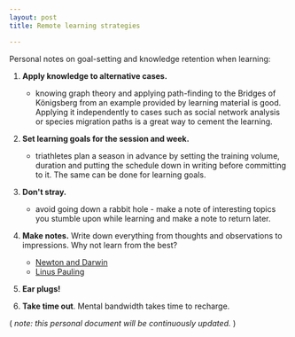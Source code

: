 ```yaml
---
layout: post
title: Remote learning strategies

---
```


Personal notes on goal-setting and knowledge retention when learning:

1. **Apply knowledge to alternative cases.**
   
   * knowing graph theory and applying path-finding to the Bridges of Königsberg from an example provided by learning material is good. Applying it independently to cases such as social network analysis or species migration paths is a great way to cement the learning.

2. **Set learning goals for the session and week.**
   
   * triathletes plan a season in advance by setting the training volume, duration and putting the schedule down in writing before committing to it. The same can be done for learning goals.

3. **Don't stray.**
   
   * avoid going down a rabbit hole -  make a note of interesting topics you stumble upon while learning and make a note to return later.

4. **Make notes.** Write down everything from thoughts and observations to impressions. Why not learn from the best?
   
   * [Newton and Darwin](http://cudl.lib.cam.ac.uk/)
   * [Linus Pauling](http://scarc.library.oregonstate.edu/coll/pauling/peace/notes/index.html)

5. **Ear plugs!**

6. **Take time out**. Mental bandwidth takes time to recharge.

( _note: this personal document will be continuously updated._ )


